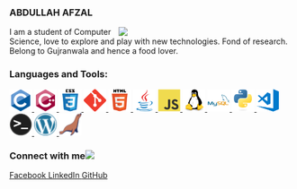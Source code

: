 ### ABDULLAH AFZAL

<p>
    <img align="right" src="https://raw.githubusercontent.com/ShahriarShafin/ShahriarShafin/main/Assets/programmer.gif" width="310px alt="programmergif">
</p>
	
I am a student of Computer Science, love to explore and play with new technologies. Fond of research. Belong to Gujranwala and hence a food lover.
	  
 

### Languages and Tools:
																		     
<p align="left"> 
			<a href="https://en.wikipedia.org/wiki/C_(programming_language)" target="_blank"> <img src="./icon/c-original.svg" alt="c" width="40" height="40"/> </a>
			<a href="https://en.wikipedia.org/wiki/C%2B%2B" target="_blank"> <img src="icon/cplusplus-original.svg" alt="cplusplus" width="40" height="40"/> </a>
			<a href="https://en.wikipedia.org/wiki/CSS" target="_blank"> <img src="icon/css3-original-wordmark.svg" alt="css3" width="40" height="40"/> </a> 
			<a href="https://git-scm.com/" target="_blank"> <img src="icon/git-scm-icon.svg" alt="git" width="40" height="40"/> </a> 
			<a href="https://en.wikipedia.org/wiki/HTML" target="_blank"> <img src="icon/html5-original-wordmark.svg" alt="html5" width="40" height="40"/> </a> 
			<a href="https://www.java.com" target="_blank"> <img src="icon/java-original.svg" alt="java" width="40" height="40"/> </a> 
			<a href="https://developer.mozilla.org/en-US/docs/Web/JavaScript" target="_blank"> <img src="icon/javascript-original.svg" alt="javascript" width="40" height="40"/> </a> 
			<a href="https://www.linux.org/" target="_blank"> <img src="icon/linux-original.svg" alt="linux" width="40" height="40"/> </a> 
			<a href="https://www.mysql.com/" target="_blank"> <img src="icon/mysql-original-wordmark.svg" alt="mysql" width="40" height="40"/> </a> 
			<a href="https://www.python.org" target="_blank"> <img src="icon/python-original.svg" alt="python" width="40" height="40"/> </a>
			<a href="https://code.visualstudio.com/" target="_blank"> <img src="icon/visual-studio-code.png" alt="visual-studio-code" width="40" height="40"/> </a>
			<a href="https://en.wikipedia.org/wiki/Windows_Terminal" target="_blank"> <img src="icon/terminal.png" alt="terminal" width="40" height="40"/> </a>
			<a href="https://en.wikipedia.org/wiki/WordPress" target="_blank"> <img src="icon/wordpress.png" alt="terminal" width="40" height="40"/> </a>
			<a href="https://en.wikipedia.org/wiki/MariaDB" target="_blank"> <img src="icon/mariadb.png" alt="terminal" width="40" height="40"/> </a> 
		</p>

### Connect with me<img src="https://raw.githubusercontent.com/ShahriarShafin/ShahriarShafin/main/Assets/handshake.gif" height="32px">
	
<a href="https://web.facebook.com/profile.php?id=100004274205785" target="blank">Facebook </a>
<a href="https://www.linkedin.com/in/abdullah-afzal-5a5120176/" target="blank"> LinkedIn </a>
<a href="https://github.com/abdullah-afzal" target="blank">GitHub </a>
